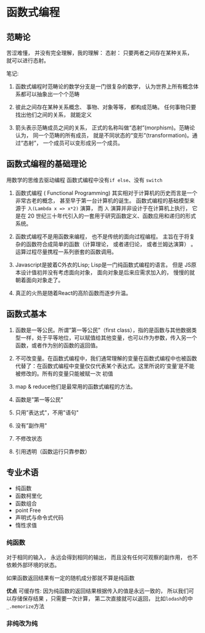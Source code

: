 # 函数式编程

## 范畴论
苦涩难懂， 并没有完全理解，我的理解： 
态射： 只要两者之间存在某种关系， 就可以进行态射。

笔记: 
1. 函数式编程时范畴论的数学分支是一门很复杂的数学， 认为世界上所有概念体系都可以抽象出一个个范畴

2. 彼此之间存在某种关系概念、 事物、对象等等，  都构成范畴。 任何事物只要找出他们之间的关系， 就能定义

3. 箭头表示范畴成员之间的关系， 正式的名称叫做“态射”(morphism)。范畴论认为， 同一个范畴的所有成员， 就是不同状态的“变形”(transformation)。通过“态射”， 一个成员可以变形成另一个成员。

## 函数式编程的基础理论
用数学的思维去驱动编程
函数式编程中没有`if else`、没有 `switch`
1. 函数式编程 ( Functional Programming) 其实相对于计算机的历史而言是一个非常古老的概念， 甚至早于第一台计算机的诞生。 函数式编程的基础模型来源于 `入(Lambda x => x*2)` 演算， 而 `入` 演算并非设计于在计算机上执行， 它是在 20 世纪三十年代引入的一套用于研究函数定义、函数应用和递归的形式系统。

2. 函数式编程不是用函数来编程， 也不是传统的面向过程编程。 主旨在于将复杂的函数符合成简单的函数（计算理论， 或者递归论， 或者兰姆达演算） 。 运算过程尽量携程一系列嵌套的函数调用。

3. Javascript是披着C外衣的Lisp; Lisp是一门纯函数式编程的语言。 但是 JS原本设计值初并没有考虑面向对象， 面向对象是后来应需求加入的， 慢慢的就朝着面向对象走了。

4. 真正的火热是随着React的高阶函数而逐步升温。


## 函数式基本
1. 函数是一等公民。所谓”第一等公民”（first class），指的是函数与其他数据类型一样，处于平等地位，可以赋值给其他变量，也可以作为参数，传入另一个函数，或者作为别的函数的返回值。

2. 不可改变量。在函数式编程中，我们通常理解的变量在函数式编程中也被函数代替了：在函数式编程中变量仅仅代表某个表达式。这里所说的’变量’是不能被修改的。所有的变量只能被赋一次
初值

3. map & reduce他们是最常用的函数式编程的方法。

1.  函数是”第一等公民”
2. 只用”表达式"，不用"语句"
3. 没有”副作用"
4. 不修改状态
5. 引用透明（函数运行只靠参数）

## 专业术语

* 纯函数
* 函数柯里化
* 函数组合
* point Free
* 声明式与命令式代码
* 惰性求值


### 纯函数
对于相同的输入， 永远会得到相同的输出， 而且没有任何可观察的副作用， 也不依赖外部环境的状态。

如果函数返回结果有一定的随机成分那就不算是纯函数

**优点**
可缓存性: 因为纯函数的返回结果根据传入的值是永远一致的， 所以我们可以存储保存结果 ，只需要一次计算， 第二次直接就可以返回， 比如`lodash`的中`_.memorize`方法

### 非纯改为纯
